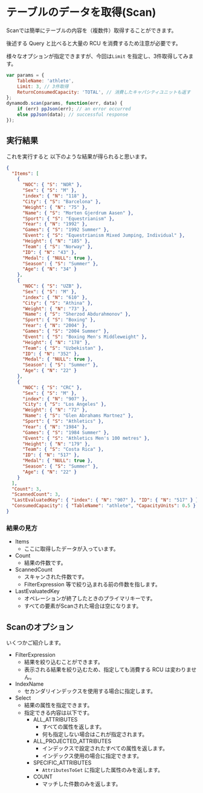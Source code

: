 # テーブルのデータを取得(Scan)

Scanでは簡単にテーブルの内容を（複数件）取得することができます。

後述する Query と比べると大量の RCU を消費するため注意が必要です。

様々なオプションが指定できますが、今回は`Limit` を指定し、3件取得してみます。

```jsx
var params = {
    TableName: 'athlete',
    Limit: 3, // 3件取得
    ReturnConsumedCapacity: 'TOTAL', // 消費したキャパシティユニットも返す
};
dynamodb.scan(params, function(err, data) {
    if (err) ppJson(err); // an error occurred
    else ppJson(data); // successful response
});
```

## 実行結果

これを実行すると
以下のような結果が得られると思います。

```json
{
  "Items": [
    {
      "NOC": { "S": "NOR" },
      "Sex": { "S": "M" },
      "index": { "N": "118" },
      "City": { "S": "Barcelona" },
      "Weight": { "N": "75" },
      "Name": { "S": "Morten Gjerdrum Aasen" },
      "Sport": { "S": "Equestrianism" },
      "Year": { "N": "1992" },
      "Games": { "S": "1992 Summer" },
      "Event": { "S": "Equestrianism Mixed Jumping, Individual" },
      "Height": { "N": "185" },
      "Team": { "S": "Norway" },
      "ID": { "N": "43" },
      "Medal": { "NULL": true },
      "Season": { "S": "Summer" },
      "Age": { "N": "34" }
    },
    {
      "NOC": { "S": "UZB" },
      "Sex": { "S": "M" },
      "index": { "N": "610" },
      "City": { "S": "Athina" },
      "Weight": { "N": "73" },
      "Name": { "S": "Sherzod Abdurahmonov" },
      "Sport": { "S": "Boxing" },
      "Year": { "N": "2004" },
      "Games": { "S": "2004 Summer" },
      "Event": { "S": "Boxing Men's Middleweight" },
      "Height": { "N": "178" },
      "Team": { "S": "Uzbekistan" },
      "ID": { "N": "352" },
      "Medal": { "NULL": true },
      "Season": { "S": "Summer" },
      "Age": { "N": "22" }
    },
    {
      "NOC": { "S": "CRC" },
      "Sex": { "S": "M" },
      "index": { "N": "907" },
      "City": { "S": "Los Angeles" },
      "Weight": { "N": "72" },
      "Name": { "S": "Glen Abrahams Martnez" },
      "Sport": { "S": "Athletics" },
      "Year": { "N": "1984" },
      "Games": { "S": "1984 Summer" },
      "Event": { "S": "Athletics Men's 100 metres" },
      "Height": { "N": "179" },
      "Team": { "S": "Costa Rica" },
      "ID": { "N": "517" },
      "Medal": { "NULL": true },
      "Season": { "S": "Summer" },
      "Age": { "N": "22" }
    }
  ],
  "Count": 3,
  "ScannedCount": 3,
  "LastEvaluatedKey": { "index": { "N": "907" }, "ID": { "N": "517" } },
  "ConsumedCapacity": { "TableName": "athlete", "CapacityUnits": 0.5 }
}
```

### 結果の見方
- Items
  - ここに取得したデータが入っています。
- Count
  - 結果の件数です。
- ScannedCount
  - スキャンされた件数です。
  - FilterExpression 等で絞り込まれる前の件数を指します。
- LastEvaluatedKey
  - オペレーションが終了したときのプライマリキーです。
  - すべての要素がScanされた場合は空になります。

## Scanのオプション
いくつかご紹介します。

- FilterExpression
  - 結果を絞り込むことができます。
  - 表示される結果を絞り込むため、指定しても消費する RCU は変わりません。
- IndexName
  - セカンダリインデックスを使用する場合に指定します。
- Select
  - 結果の属性を指定できます。
  - 指定できる内容は以下です。
    - ALL_ATTRIBUTES
      - すべての属性を返します。
      - 何も指定しない場合はこれが指定されます。
    - ALL_PROJECTED_ATTRIBUTES
      - インデックスで設定されたすべての属性を返します。
      - インデックス使用の場合に指定できます。
    - SPECIFIC_ATTRIBUTES
      - `AttributesToGet` に指定した属性のみを返します。
    - COUNT
      - マッチした件数のみを返します。